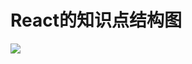 # React的知识点结构图

![](https://guiwanzhyq.oss-cn-hangzhou.aliyuncs.com/hc/img/20240718/b787e5a2-3729-4978-8f94-841008d5c2e3.png)